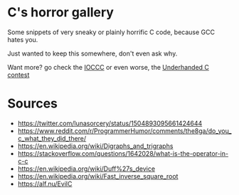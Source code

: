 # C's horror gallery

Some snippets of very sneaky or plainly horrific C code, because GCC hates you.

Just wanted to keep this somewhere, don't even ask why.

Want more? go check the [IOCCC](https://www.ioccc.org/) or even worse, the [Underhanded C contest](http://www.underhanded-c.org/)

# Sources

* https://twitter.com/lunasorcery/status/1504893095661424644
* https://www.reddit.com/r/ProgrammerHumor/comments/the8ga/do_you_c_what_they_did_there/
* https://en.wikipedia.org/wiki/Digraphs_and_trigraphs
* https://stackoverflow.com/questions/1642028/what-is-the-operator-in-c-c
* https://en.wikipedia.org/wiki/Duff%27s_device
* https://en.wikipedia.org/wiki/Fast_inverse_square_root
* https://alf.nu/EvilC
